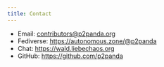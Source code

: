```yaml
---
title: Contact
---
```


- Email: contributors@p2panda.org
- Fediverse: https://autonomous.zone/@p2panda
- Chat: https://wald.liebechaos.org
- GitHub: https://github.com/p2panda
